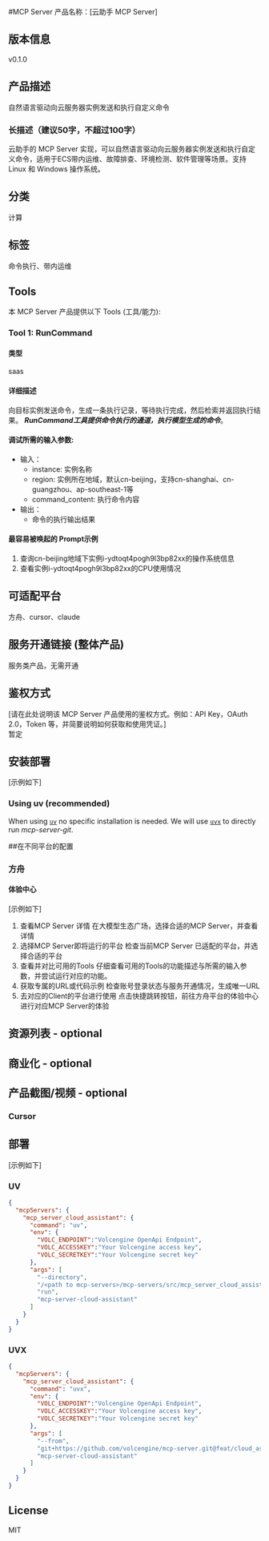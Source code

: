 #MCP Server 产品名称：[云助手 MCP Server]

## 版本信息
v0.1.0

## 产品描述
自然语言驱动向云服务器实例发送和执行自定义命令

### 长描述（建议50字，不超过100字）
云助手的 MCP Server 实现，可以自然语言驱动向云服务器实例发送和执行自定义命令，适用于ECS带内运维、故障排查、环境检测、软件管理等场景。支持Linux 和 Windows 操作系统。


## 分类
计算

## 标签
命令执行、带内运维

## Tools
本 MCP Server 产品提供以下 Tools (工具/能力):
### Tool 1: RunCommand

#### 类型
saas

#### 详细描述
向目标实例发送命令，生成一条执行记录，等待执行完成，然后检索并返回执行结果。
**_RunCommand工具提供命令执行的通道，执行模型生成的命令_**。

#### 调试所需的输入参数:
- 输入：
  - instance: 实例名称
  - region: 实例所在地域，默认cn-beijing，支持cn-shanghai、cn-guangzhou、ap-southeast-1等
  - command_content: 执行命令内容
- 输出：
  - 命令的执行输出结果
#### 最容易被唤起的 Prompt示例
1. 查询cn-beijing地域下实例i-ydtoqt4pogh9l3bp82xx的操作系统信息
2. 查看实例i-ydtoqt4pogh9l3bp82xx的CPU使用情况

## 可适配平台  
方舟、cursor、claude

## 服务开通链接 (整体产品)  
服务类产品，无需开通

## 鉴权方式  
[请在此处说明该 MCP Server 产品使用的鉴权方式。例如：API Key，OAuth 2.0，Token 等，并简要说明如何获取和使用凭证。]  
暂定

## 安装部署  
[示例如下]
### Using uv (recommended)

When using [`uv`](https://docs.astral.sh/uv/) no specific installation is needed. We will
use [`uvx`](https://docs.astral.sh/uv/guides/tools/) to directly run *mcp-server-git*.

##在不同平台的配置
### 方舟
#### 体验中心
[示例如下]
1. 查看MCP Server 详情
在大模型生态广场，选择合适的MCP Server，并查看详情
2. 选择MCP Server即将运行的平台
检查当前MCP Server 已适配的平台，并选择合适的平台
3. 查看并对比可用的Tools
仔细查看可用的Tools的功能描述与所需的输入参数，并尝试运行对应的功能。
4. 获取专属的URL或代码示例
检查账号登录状态与服务开通情况，生成唯一URL
5. 去对应的Client的平台进行使用
点击快捷跳转按钮，前往方舟平台的体验中心进行对应MCP Server的体验

## 资源列表 - optional

## 商业化 - optional

## 产品截图/视频 - optional

### Cursor


## 部署
[示例如下]
### UV
```json
{
  "mcpServers": {
    "mcp_server_cloud_assistant": {
      "command": "uv",
      "env": {
        "VOLC_ENDPOINT":"Volcengine OpenApi Endpoint",
        "VOLC_ACCESSKEY":"Your Volcengine access key",
        "VOLC_SECRETKEY":"Your Volcengine secret key"
      },
      "args": [
        "--directory",
        "/<path to mcp-servers>/mcp-servers/src/mcp_server_cloud_assistant",
        "run",
        "mcp-server-cloud-assistant"
      ]
    }
  }
}
```
### UVX
```json
{
  "mcpServers": {
    "mcp_server_cloud_assistant": {
      "command": "uvx",
      "env": {
        "VOLC_ENDPOINT":"Volcengine OpenApi Endpoint",
        "VOLC_ACCESSKEY":"Your Volcengine access key",
        "VOLC_SECRETKEY":"Your Volcengine secret key"
      },
      "args": [
        "--from",
        "git+https://github.com/volcengine/mcp-server.git@feat/cloud_assistant#subdirectory=server/mcp_server_cloud_assistant",
        "mcp-server-cloud-assistant"
      ]
    }
  }
}
```

## License
MIT